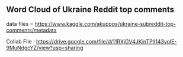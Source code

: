 

Word Cloud of Ukraine Reddit top comments
----------------------------------------------
data files = https://www.kaggle.com/akuppps/ukraine-subreddit-top-comments/metadata


Collab File :
https://drive.google.com/file/d/11RXjGV4JKinTPlI143vqlE-9MuNdgcYZ/view?usp=sharing
